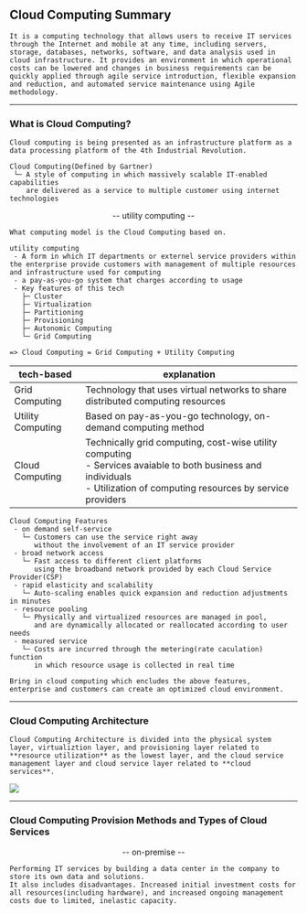 ## Cloud Computing Summary
```
It is a computing technology that allows users to receive IT services through the Internet and mobile at any time, including servers, storage, databases, networks, software, and data analysis used in cloud infrastructure. It provides an environment in which operational costs can be lowered and changes in business requirements can be quickly applied through agile service introduction, flexible expansion and reduction, and automated service maintenance using Agile methodology.
```

---
### What is Cloud Computing?
```cloud-computing
Cloud computing is being presented as an infrastructure platform as a data processing platform of the 4th Industrial Revolution.

Cloud Computing(Defined by Gartner)
 └─ A style of computing in which massively scalable IT-enabled capabilities
    are delivered as a service to multiple customer using internet technologies
```

<center>-- utility computing --</center>

``` utility-computing
What computing model is the Cloud Computing based on.

utility computing
 - A form in which IT departments or externel service providers within the enterprise provide customers with management of multiple resources and infrastructure used for computing
 - a pay-as-you-go system that charges according to usage
 - Key features of this tech
   ├─ Cluster
   ├─ Virtualization
   ├─ Partitioning
   ├─ Provisioning
   ├─ Autonomic Computing
   └─ Grid Computing

=> Cloud Computing = Grid Computing + Utility Computing
```

| tech-based        | explanation                                                                                                                                                                 |
| ----------------- | --------------------------------------------------------------------------------------------------------------------------------------------------------------------------- |
| Grid Computing    | Technology that uses virtual networks to share distributed computing resources                                                                                              |
| Utility Computing | Based on pay-as-you-go technology, on-demand computing method                                                                                                               |
| Cloud Computing   | Technically grid computing, cost-wise utility computing </br>- Services avaiable to both business and individuals</br>- Utilization of computing resources by service providers |

``` features
Cloud Computing Features
 - on demand self-service
   └─ Customers can use the service right away
      without the involvement of an IT service provider
 - broad network access
   └─ Fast access to different client platforms
      using the broadband network provided by each Cloud Service Provider(CSP)
 - rapid elasticity and scalability
   └─ Auto-scaling enables quick expansion and reduction adjustments in minutes
 - resource pooling
   └─ Physically and virtualized resources are managed in pool,
      and are dynamically allocated or reallocated according to user needs
 - measured service
   └─ Costs are incurred through the metering(rate caculation) function 
      in which resource usage is collected in real time

Bring in cloud computing which encludes the above features,
enterprise and customers can create an optimized cloud environment.
```

---
### Cloud Computing Architecture
``` 
Cloud Computing Architecture is divided into the physical system layer, virtualiztion layer, and provisioning layer related to **resource utilization** as the lowest layer, and the cloud service management layer and cloud service layer related to **cloud services**.
```
![](https://i.imgur.com/itCl5U5.png)

---
### Cloud Computing Provision Methods and Types of Cloud Services

<center>-- on-premise --</center>

``` on-premise
Performing IT services by building a data center in the company to store its own data and solutions.
It also includes disadvantages. Increased initial investment costs for all resources(including hardware), and increased ongoing management costs due to limited, inelastic capacity.
```

